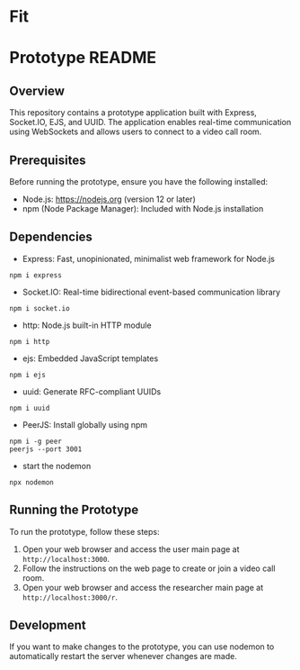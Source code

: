 # Fit
# Prototype README

## Overview
This repository contains a prototype application built with Express, Socket.IO, EJS, and UUID. The application enables real-time communication using WebSockets and allows users to connect to a video call room.

## Prerequisites
Before running the prototype, ensure you have the following installed:
- Node.js: https://nodejs.org (version 12 or later)
- npm (Node Package Manager): Included with Node.js installation

## Dependencies
- Express: Fast, unopinionated, minimalist web framework for Node.js
```command
npm i express
```
- Socket.IO: Real-time bidirectional event-based communication library
```command
npm i socket.io
```
- http: Node.js built-in HTTP module
```command
npm i http
```
- ejs: Embedded JavaScript templates
```command
npm i ejs
```
- uuid: Generate RFC-compliant UUIDs
```command
npm i uuid
```
- PeerJS: Install globally using npm
```command
npm i -g peer
peerjs --port 3001
```
- start the nodemon
```command
npx nodemon
```

## Running the Prototype
To run the prototype, follow these steps:

1. Open your web browser and access the user main page at `http://localhost:3000`.
2. Follow the instructions on the web page to create or join a video call room.
3. Open your web browser and access the researcher main page at `http://localhost:3000/r`.

## Development
If you want to make changes to the prototype, you can use nodemon to automatically restart the server whenever changes are made. 



